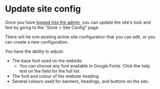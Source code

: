 # Update site config

Once you have [logged into the admin](login-django-admin.md), you can update the site's look and feel by going to the "Store > Site Config" page. 

There will be one existing active site configuration that you can edit, or you can create a new configuration. 

You have the ability to adjust: 

  * The base font used on the website. 
    * You can choose any font available in Google Fonts. Click the help text on the field for the full list.
  * The font and colour of the website heading.
  * Several colours used for banners, headings, and buttons on the site. 